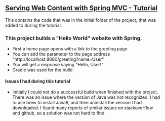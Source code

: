 ## [Serving Web Content with Spring MVC - Tutorial](https://spring.io/guides/gs/serving-web-content/#scratch)
 This contains the code that was in the initial folder of the project, that was added to during the tutorial.


### This project builds a "Hello World" website with Spring.
*  First a home page opens with a link to the greeting page
*  You can add the parameter to the page address "http://localhost:8080/greeting?name=User"
*  You will get a response saying "Hello, User!"
*  Gradle was used for the build


####  Issues I had during this tutorial
*  Initially I could not do a successful build when finished with the project. There was an issue where the version of Java was not recognized. I had to use brew to install Java8, and then uninstall the version I had downloaded. I found many reports of similar issues on stackoverflow and github, so a solution was not hard to find. 
